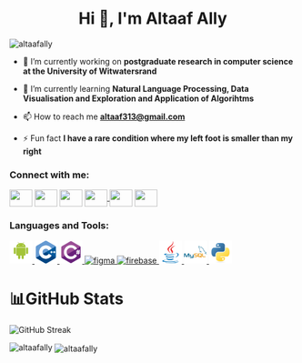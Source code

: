 
<div id="header" align="center">
</div>

<h1 align="center">Hi 👋, I'm Altaaf Ally</h1>

<p align="left"> <img src="https://komarev.com/ghpvc/?username=altaafally&label=Profile%20views&color=0e75b6&style=flat" alt="altaafally" /> </p>

- 🔭 I’m currently working on **postgraduate research in computer science at the University of Witwatersrand**

- 🌱 I’m currently learning **Natural Language Processing, Data Visualisation and Exploration and Application of Algorihtms**

- 📫 How to reach me **altaaf313@gmail.com**

- ⚡ Fun fact **I have a rare condition where my left foot is smaller than my right**

<h3 align="left">Connect with me:</h3>
<p align="left">
<a href="https://twitter.com/Altaaf_Ally7" target="blank"><img align="center" src="https://raw.githubusercontent.com/rahuldkjain/github-profile-readme-generator/master/src/images/icons/Social/twitter.svg" height="30" width="40" /></a>
<a href="https://www.linkedin.com/in/altaaf-ally" target="blank"><img align="center" src="https://raw.githubusercontent.com/rahuldkjain/github-profile-readme-generator/master/src/images/icons/Social/linked-in-alt.svg" height="30" width="40" /></a>
<a href="https://www.instagram.com/altaaf_ally" target="blank"><img align="center" src="https://raw.githubusercontent.com/rahuldkjain/github-profile-readme-generator/master/src/images/icons/Social/instagram.svg" height="30" width="40" /></a>
<a href="https://www.twitch.tv/altoomaltoo" target="blank"><img align="center" src="https://raw.githubusercontent.com/rahuldkjain/github-profile-readme-generator/master/src/images/icons/Social/twitch.svg" height="30" width="40" /</a>
<a href="https://www.youtube.com/channel/UCkfjNKxzPwtpV9-ByVDeFVw" target="blank"><img align="center" src="https://raw.githubusercontent.com/rahuldkjain/github-profile-readme-generator/master/src/images/icons/Social/youtube.svg" height="30" width="40" /></a>
<a href="https://open.spotify.com/user/9468wnept2p4xbrld88t224sx?si=50bff93f55ef4b1d" target="blank"><img align="center" src="https://raw.githubusercontent.com/rahuldkjain/github-profile-readme-generator/master/src/images/icons/Social/spotify.svg" height="30" width="40" /></a>

<h3 align="left">Languages and Tools:</h3>
<p align="left"> <a href="https://developer.android.com" target="_blank" rel="noreferrer"> <img src="https://raw.githubusercontent.com/devicons/devicon/master/icons/android/android-original-wordmark.svg" alt="android" width="40" height="40"/> </a> <a href="https://www.w3schools.com/cpp/" target="_blank" rel="noreferrer"> <img src="https://raw.githubusercontent.com/devicons/devicon/master/icons/cplusplus/cplusplus-original.svg" alt="cplusplus" width="40" height="40"/> </a> <a href="https://www.w3schools.com/cs/" target="_blank" rel="noreferrer"> <img src="https://raw.githubusercontent.com/devicons/devicon/master/icons/csharp/csharp-original.svg" alt="csharp" width="40" height="40"/> </a> <a href="https://www.figma.com/" target="_blank" rel="noreferrer"> <img src="https://www.vectorlogo.zone/logos/figma/figma-icon.svg" alt="figma" width="40" height="40"/> </a> <a href="https://firebase.google.com/" target="_blank" rel="noreferrer"> <img src="https://www.vectorlogo.zone/logos/firebase/firebase-icon.svg" alt="firebase" width="40" height="40"/> </a> <a href="https://flutter.dev" target="_blank" rel="noreferrer"></a> <a href="https://www.java.com" target="_blank" rel="noreferrer"> <img src="https://raw.githubusercontent.com/devicons/devicon/master/icons/java/java-original.svg" alt="java" width="40" height="40"/> </a></a> <a href="https://www.mysql.com/" target="_blank" rel="noreferrer"> <img src="https://raw.githubusercontent.com/devicons/devicon/master/icons/mysql/mysql-original-wordmark.svg" alt="mysql" width="40" height="40"/></a><a href="https://www.python.org" target="_blank" rel="noreferrer"> <img src="https://raw.githubusercontent.com/devicons/devicon/master/icons/python/python-original.svg" alt="python" width="40" height="40"/> </a> </p>

# 📊GitHub Stats
![GitHub Streak](https://streak-stats.demolab.com?user=AltaafAlly&theme=tokyonight&border_radius=8)

<p><img align="left" src="https://github-readme-stats.vercel.app/api/top-langs?username=altaafally&show_icons=true&theme=dark&locale=en&layout=compact" alt="altaafally" /></p>

<p>&nbsp;<img align="center" src="https://github-readme-stats.vercel.app/api?username=altaafally&show_icons=true&theme=dark&locale=en" alt="altaafally" /></p>

